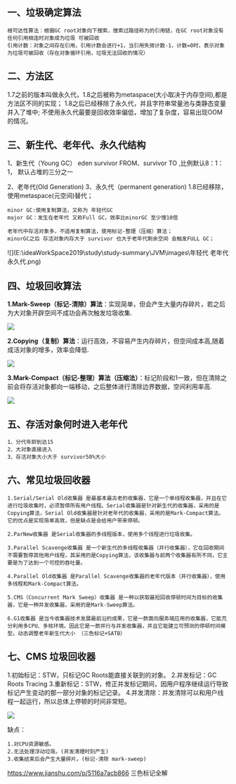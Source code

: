 ## 一、垃圾确定算法

```
根可达性算法：根据GC root对象向下搜索，搜索过路径称为的引用链，在GC root对象没有任何引用相连时对象成为垃圾 可被回收
引用计数：对象之间存在引用，引用计数会进行+1，当引用失效计数-1，计数=0时，表示对象为垃圾可被回收（存在对象循环引用，垃圾无法回收的情况）
```

## 二、方法区

1.7之前的版本叫做永久代，1.8之后被称为metaspace(大小取决于内存空间),都是方法区不同的实现；
1.8之后已经移除了永久代，并且字符串常量池与类静态变量并入了堆中;
不使用永久代最要是回收效率偏低，增加了复杂度，容易出现OOM的情况。

## 三、新生代、老年代、永久代结构

1、新生代（Young GC） eden survivor FROM、survivor TO ,比例默认8：1：1，   默认占堆的三分之一

2、老年代(Old Generation) 
3、永久代（permanent generation) 1.8已经移除，使用metaspace(元空间)替代；

```
minor GC:使用复制算法，又称为 年轻代GC
major GC：发生在老年代 又称Full GC，效率比minorGC 至少慢10倍
```

```
老年代中存活对象多，不适用复制算法，使用标记-整理（压缩）算法；
minorGC之后 存活对象内存大于 survivor 也大于老年代剩余空间 会触发FULL GC；

```



![](E:\ideaWorkSpace2019\study\study-summary\JVM\images\年轻代 老年代 永久代.png)



## 四、垃圾回收算法

**1.Mark-Sweep（标记-清除）算法**：实现简单，但会产生大量内存碎片，若之后为大对象开辟空间不成功会再次触发垃圾收集.

![](E:\ideaWorkSpace2019\study\study-summary\JVM\images\标记-清除算法.png)

**2.Copying（复制）算法**：运行高效，不容易产生内存碎片，但空间成本高,随着成活对象的增多，效率会降低.

![](E:\ideaWorkSpace2019\study\study-summary\JVM\images\复制算法.png)

**3.Mark-Compact（标记-整理）算法（压缩法）**：标记阶段和1一致，但在清除之前会将存活对象都向一端移动，之后整体进行清除边界数据，空间利用率高.

![](E:\ideaWorkSpace2019\study\study-summary\JVM\images\标记-整理算法.png)

## 五、存活对象何时进入老年代

```
1、分代年龄到达15
2、大对象直接进入
3、存活对象大小大于 survivor50%大小
```

## 六、常见垃圾回收器

```
1.Serial/Serial Old收集器 是最基本最古老的收集器，它是一个单线程收集器，并且在它进行垃圾收集时，必须暂停所有用户线程。Serial收集器是针对新生代的收集器，采用的是Copying算法，Serial Old收集器是针对老年代的收集器，采用的是Mark-Compact算法。它的优点是实现简单高效，但是缺点是会给用户带来停顿。

2.ParNew收集器 是Serial收集器的多线程版本，使用多个线程进行垃圾收集。

3.Parallel Scavenge收集器 是一个新生代的多线程收集器（并行收集器），它在回收期间不需要暂停其他用户线程，其采用的是Copying算法，该收集器与前两个收集器有所不同，它主要是为了达到一个可控的吞吐量。

4.Parallel Old收集器 是Parallel Scavenge收集器的老年代版本（并行收集器），使用多线程和Mark-Compact算法。

5.CMS（Concurrent Mark Sweep）收集器 是一种以获取最短回收停顿时间为目标的收集器，它是一种并发收集器，采用的是Mark-Sweep算法。

6.G1收集器 是当今收集器技术发展最前沿的成果，它是一款面向服务端应用的收集器，它能充分利用多CPU、多核环境。因此它是一款并行与并发收集器，并且它能建立可预测的停顿时间模型。动态调整老年新生代大小 （三色标记+SATB）
```

## 七、CMS 垃圾回收器

1.初始标记：STW，只标记GC Roots能直接关联到的对象。
2.并发标记：GC Roots Tracing
3.重新标记：STW，修正并发标记期间，因用户程序继续运行导致标记产生变动的那一部分对象的标记记录。
4.并发清除：并发清除可以和用户线程一起运行，所以总体上停顿的时间非常短。

![](E:\ideaWorkSpace2019\study\study-summary\JVM\images\并发标记过程.png)

缺点：

```
1.对CPU资源敏感。
2.无法处理浮动垃圾。(并发清理时刻产生)
3.收集结束后会产生大量碎片。(标记-清除 mark-sweep)
```

https://www.jianshu.com/p/5116a7acb866 三色标记全解